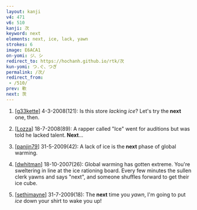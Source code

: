 ```yaml
---
layout: kanji
v4: 471
v6: 510
kanji: 次
keyword: next
elements: next, ice, lack, yawn
strokes: 6
image: E6ACA1
on-yomi: ジ、シ
redirect_to: https://hochanh.github.io/rtk/次
kun-yomi: つ.ぐ、つぎ
permalink: /次/
redirect_from:
 - /510/
prev: 軟
next: 茨
---
```


1) [<a href="http://kanji.koohii.com/profile/g33kette">g33kette</a>] 4-3-2008(121): Is this store <em>lack</em>ing <em>ice</em>? Let&#039;s try the<strong> next</strong> one, then.

2) [<a href="http://kanji.koohii.com/profile/Lozza">Lozza</a>] 18-7-2008(89): A rapper called &quot;Ice&quot; went for auditions but was told he lacked talent.<strong> Next</strong>...

3) [<a href="http://kanji.koohii.com/profile/panjin79">panjin79</a>] 31-5-2009(42): A lack of ice is the<strong> next</strong> phase of global warming.

4) [<a href="http://kanji.koohii.com/profile/dwhitman">dwhitman</a>] 18-10-2007(26): Global warming has gotten extreme. You&#039;re sweltering in line at the ice rationing board. Every few minutes the sullen clerk yawns and says &quot;next&quot;, and someone shuffles forward to get their ice cube.

5) [<a href="http://kanji.koohii.com/profile/sethimayne">sethimayne</a>] 31-7-2009(18): The<strong> next</strong> time you <em>yawn</em>, I&#039;m going to put <em>ice</em> down your shirt to wake you up!

